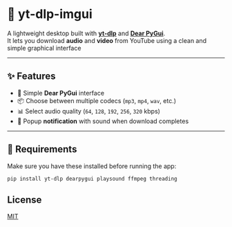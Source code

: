 # 🎵 yt-dlp-imgui

A lightweight desktop built with **[yt-dlp](https://github.com/yt-dlp/yt-dlp)** and **[Dear PyGui](https://github.com/hoffstadt/dearpygui)**.  
It lets you download **audio** and **video** from YouTube using a clean and simple graphical interface

---

## ✨ Features

- 🧩 Simple **Dear PyGui** interface  
- 📦 Choose between multiple codecs (`mp3`, `mp4`, `wav`, etc.)  
- 📊 Select audio quality (`64`, `128`, `192`, `256`, `320` kbps)  
- 🔔 Popup **notification** with sound when download completes    

---

## 🧰 Requirements

Make sure you have these installed before running the app:

```
pip install yt-dlp dearpygui playsound ffmpeg threading
```
## License

[MIT](https://choosealicense.com/licenses/mit/)
